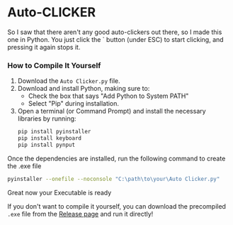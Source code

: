 # Auto-CLICKER
So I saw that there aren't any good auto-clickers out there, so I made this one in Python. You just click the ` button (under ESC) to start clicking, and pressing it again stops it.

### How to Compile It Yourself

1. Download the `Auto Clicker.py` file.
2. Download and install Python, making sure to:
   - Check the box that says "Add Python to System PATH"
   - Select "Pip" during installation.
3. Open a terminal (or Command Prompt) and install the necessary libraries by running:
   ```bash
   pip install pyinstaller
   pip install keyboard
   pip install pynput

Once the dependencies are installed, run the following command to create the .exe file
```bash
pyinstaller --onefile --noconsole "C:\path\to\your\Auto Clicker.py"
```
   Great now your Executable is ready

If you don't want to compile it yourself, you can download the precompiled `.exe` file from the [Release page]([https://github.com/gabinun/Auto-CLICKER/releases]) and run it directly!
